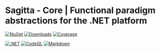 # Sagitta - Core | Functional paradigm abstractions for the .NET platform

[![NuGet](https://img.shields.io/nuget/v/Daht.Sagitta.Core?style=for-the-badge&logo=nuget&logoColor=FFFFFF&label=NUGET&labelColor=000000&color=7950F2)](https://www.nuget.org/packages/Daht.Sagitta.Core)
[![Downloads](https://img.shields.io/nuget/dt/Daht.Sagitta.Core?style=for-the-badge&logo=nuget&logoColor=FFFFFF&label=DOWNLOADS&labelColor=000000&color=7950F2)](https://www.nuget.org/stats/packages/Daht.Sagitta.Core?groupby=Version)
[![Coverage](https://img.shields.io/codecov/c/github/daht-x/sagitta-core?style=for-the-badge&logo=codecov&logoColor=FFFFFF&label=COVERAGE&labelColor=000000&color=7950F2)](https://app.codecov.io/gh/daht-x/sagitta-core)

[![.NET](https://img.shields.io/github/actions/workflow/status/daht-x/sagitta-core/dotnet.yaml?style=for-the-badge&logo=github-actions&logoColor=FFFFFF&label=.NET&labelColor=000000)](https://github.com/daht-x/sagitta-core/actions/workflows/dotnet.yaml)
[![CodeQL](https://img.shields.io/github/actions/workflow/status/daht-x/sagitta-core/codeql.yaml?style=for-the-badge&logo=github-actions&logoColor=FFFFFF&label=CODEQL&labelColor=000000)](https://github.com/daht-x/sagitta-core/actions/workflows/codeql.yaml)
[![Markdown](https://img.shields.io/github/actions/workflow/status/daht-x/sagitta-core/markdown.yaml?style=for-the-badge&logo=github-actions&logoColor=FFFFFF&label=MARKDOWN&labelColor=000000)](https://github.com/daht-x/sagitta-core/actions/workflows/markdown.yaml)
